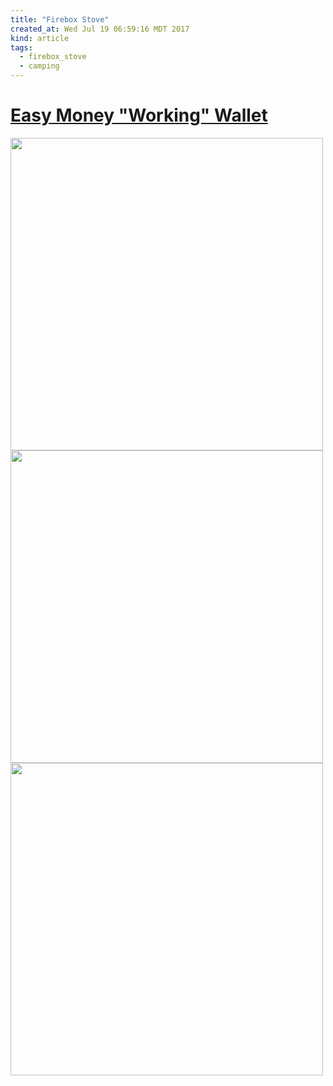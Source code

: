 ```yaml
---
title: "Firebox Stove"
created_at: Wed Jul 19 06:59:16 MDT 2017
kind: article
tags:
  - firebox_stove
  - camping
---
```


<h1>
  <a href="http://www.fireboxstove.com/wallet/leather-wallet" target="_blank">Easy Money "Working" Wallet</a>
</h1>

<img src="/assets/images/fireboxstove-wallet1.jpg" width="500px">

<img src="/assets/images/fireboxstove-wallet2.jpg" width="500px">

<img src="/assets/images/fireboxstove-wallet4.jpg" width="500px">


<!--
html boilerplate
<a href="" target="_blank"></a>
<a name=""></a>
<img src="" width="400px">
<ul>
  <li></li>
</ul>
<pre>
</pre>
<pre><code>
</code></pre>
<math xmlns='http://www.w3.org/1998/Math/MathML' display='block'>
</math>
-->
